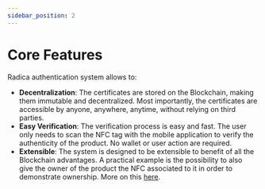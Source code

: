 ```yaml
---
sidebar_position: 2
---
```


# Core Features

Radica authentication system allows to:

- **Decentralization**: The certificates are stored on the Blockchain, making them immutable and decentralized. Most importantly, the certificates are accessible by anyone, anywhere, anytime, without relying on third parties.
- **Easy Verification**: The verification process is easy and fast. The user only needs to scan the NFC tag with the mobile application to verify the authenticity of the product. No wallet or user action are required.
- **Extensible**: The system is designed to be extensible to benefit of all the Blockchain advantages. A practical example is the possibility to also give the owner of the product the NFC associated to it in order to demonstrate ownership. More on this [here](/docs/smart-contracts/radica-property.md).
